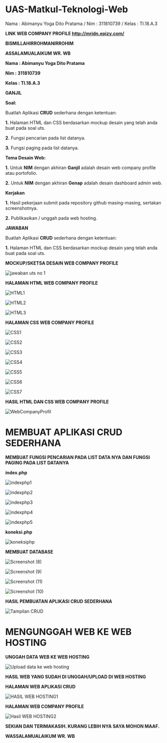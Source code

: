 # UAS-Matkul-Teknologi-Web
Nama : Abimanyu Yoga Dito Pratama / Nim : 311810739 / Kelas : TI.18.A.3

**LINK WEB COMPANY PROFILE http://mridn.epizy.com/**

**BISMILLAHIRROHMANIRROHIM**

**ASSALAMUALAIKUM WR. WB**

**Nama : Abimanyu Yoga Dito Pratama**

**Nim : 311810739**

**Kelas : TI.18.A.3**

**GANJIL**

**Soal:**

Buatlah Aplikasi **CRUD** sederhana dengan ketentuan:

**1.** Halaman HTML dan CSS berdasarkan mockup desain yang telah anda buat pada soal uts.

**2.** Fungsi pencarian pada list datanya.

**3.** Fungsi paging pada list datanya.


**Tema Desain Web:**

**1.** Untuk **NIM** dengan akhiran **Ganjil** adalah desain web company profile atau portofolio.

**2.** Untuk **NIM** dengan akhiran **Genap** adalah desain dashboard admin web.


**Kerjakan**

**1.** Hasil pekerjaan submit pada repository github masing-masing, sertakan screenshotnya.

**2.** Publikasikan / unggah pada web hosting.

**JAWABAN**

Buatlah Aplikasi **CRUD** sederhana dengan ketentuan:

**1.** Halaman HTML dan CSS berdasarkan mockup desain yang telah anda buat pada soal uts.

**MOCKUP/SKETSA DESAIN WEB COMPANY PROFILE**

![jawaban uts no 1](https://user-images.githubusercontent.com/46512870/80675984-f589a480-8adf-11ea-8568-2013731c13c2.png)

**HALAMAN HTML WEB COMPANY PROFILE**

![HTML1](https://user-images.githubusercontent.com/46512870/80676780-b2c8cc00-8ae1-11ea-98b5-af80d00f4c98.png)

![HTML2](https://user-images.githubusercontent.com/46512870/80676787-b52b2600-8ae1-11ea-95cf-0a70a9e647a6.png)

![HTML3](https://user-images.githubusercontent.com/46512870/80676795-b8bead00-8ae1-11ea-9e62-70843c561756.png)

**HALAMAN CSS WEB COMPANY PROFILE**

![CSS1](https://user-images.githubusercontent.com/46512870/80677869-f3294980-8ae3-11ea-8f1e-a8e1d7b6667f.png)

![CSS2](https://user-images.githubusercontent.com/46512870/80677876-f7556700-8ae3-11ea-858b-570a3a2540b9.png)

![CSS3](https://user-images.githubusercontent.com/46512870/80677883-fae8ee00-8ae3-11ea-9cb8-e893790c7abb.png)

![CSS4](https://user-images.githubusercontent.com/46512870/80677892-fe7c7500-8ae3-11ea-800e-ce931f06cb07.png)

![CSS5](https://user-images.githubusercontent.com/46512870/80677903-050aec80-8ae4-11ea-82b0-668983f0cfe2.png)

![CSS6](https://user-images.githubusercontent.com/46512870/80677908-089e7380-8ae4-11ea-968b-815f704f6b8f.png)

![CSS7](https://user-images.githubusercontent.com/46512870/80677923-0fc58180-8ae4-11ea-8828-562b1b59d77a.png)

**HASIL HTML DAN CSS WEB COMPANY PROFILE**

![WebCompanyProfil](https://user-images.githubusercontent.com/46512870/80679407-04278a00-8ae7-11ea-93bc-5fa5d26bbc7f.png)

# MEMBUAT APLIKASI CRUD SEDERHANA

**MEMBUAT FUNGSI PENCARIAN PADA LIST DATA NYA DAN FUNGSI PAGING PADA LIST DATANYA**

**index.php**

![indexphp1](https://user-images.githubusercontent.com/46512870/87494814-29557e80-c67a-11ea-8bd5-98e6fb3d623f.png)

![indexphp2](https://user-images.githubusercontent.com/46512870/87494828-2fe3f600-c67a-11ea-859a-e3ffde6feeb4.png)

![indexphp3](https://user-images.githubusercontent.com/46512870/87494833-34101380-c67a-11ea-82c7-67e4727ae8a8.png)

![indexphp4](https://user-images.githubusercontent.com/46512870/87494843-38d4c780-c67a-11ea-94d2-b10ed67acdc7.png)

![indexphp5](https://user-images.githubusercontent.com/46512870/87494856-3e321200-c67a-11ea-9535-9f4129f36e7d.png)

**koneksi.php**

![koneksiphp](https://user-images.githubusercontent.com/46512870/87494867-41c59900-c67a-11ea-974e-a673780ba348.png)

**MEMBUAT DATABASE**

![Screenshot (8)](https://user-images.githubusercontent.com/46512870/87494869-438f5c80-c67a-11ea-8c0c-37df164e11c7.png)

![Screenshot (9)](https://user-images.githubusercontent.com/46512870/87494876-47bb7a00-c67a-11ea-81d1-ad5c00fecd90.png)

![Screenshot (11)](https://user-images.githubusercontent.com/46512870/87494894-52760f00-c67a-11ea-8c99-d76f8fb8934e.png)

![Screenshot (10)](https://user-images.githubusercontent.com/46512870/87494884-4c802e00-c67a-11ea-9b2e-84a598c74ad6.png)

**HASIL PEMBUATAN APLIKASI CRUD SEDERHANA**

![Tampilan CRUD](https://user-images.githubusercontent.com/46512870/87494788-1d69bc80-c67a-11ea-87b0-55478fc7e7de.png)

# MENGUNGGAH WEB KE WEB HOSTING

**UNGGAH DATA WEB KE WEB HOSTING**

![Upload data ke web hosting](https://user-images.githubusercontent.com/46512870/87494800-2490ca80-c67a-11ea-934d-e5ca41c61b53.png)

**HASIL WEB YANG SUDAH DI UNGGAH/UPLOAD DI WEB HOSTING**

**HALAMAN WEB APLIKASI CRUD**

![HASIL WEB HOSTING1](https://user-images.githubusercontent.com/46512870/87496201-522b4300-c67d-11ea-9641-b1b469368bef.png)

**HALAMAN WEB COMPANY PROFILE**

![Hasil WEB HOSTING2](https://user-images.githubusercontent.com/46512870/87496209-55263380-c67d-11ea-97fd-4d90fed89404.png)

**SEKIAN DAN TERIMAKASIH. KURANG LEBIH NYA SAYA MOHON MAAF.**

**WASSALAMUALAIKUM WR. WB**
